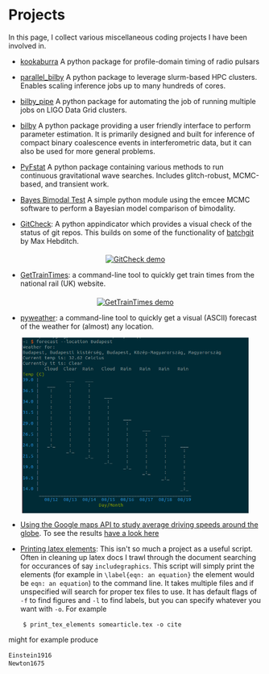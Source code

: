 # Projects

In this page, I collect various miscellaneous coding projects I have been
involved in.

* [kookaburra](https://github.com/GregoryAshton/kookaburra) A python package
for profile-domain timing of radio pulsars

* [parallel_bilby](https://git.ligo.org/lscsoft/parallel_bilby) A python package to leverage slurm-based HPC clusters. Enables scaling inference jobs up to many hundreds of cores.

* [bilby_pipe](https://git.ligo.org/lscsoft/bilby_pipe) A python package for
automating the job of running multiple jobs on LIGO Data Grid clusters.

* [bilby](https://git.ligo.org/lscsoft/bilby) A python package providing a user
  friendly interface to perform parameter estimation. It is primarily designed
and built for inference of compact binary coalescence events in interferometric
data, but it can also be used for more general problems.

* [PyFstat](https://github.com/PyFstat/PyFstat) A python
  package containing various methods to run continuous gravitational wave
  searches. Includes glitch-robust, MCMC-based, and transient work.

* [Bayes Bimodal Test](https://github.com/ga7g08/BayesBimodalTest) A simple
  python module using the emcee MCMC software to perform a Bayesian model
  comparison of bimodality.

* [GitCheck](https://github.com/ga7g08/GitCheck): A python appindicator which
  provides a visual check of the status of git repos. This builds on some of
  the functionality of [batchgit](https://github.com/maxhebditch/batchgit) by
  Max Hebditch.

<div style="text-align:center">
<a href="https://github.com/ga7g08/GitCheck">
<img src="https://raw.githubusercontent.com/ga7g08/CheckGit/master/demo.png"
     alt="GitCheck demo"
     align="middle"
     style="width:450px">
</a>
</div>

* [GetTrainTimes](https://github.com/ga7g08/GetTrainTimes): a command-line
  tool to quickly get train times from the national rail (UK) website.

<div style="text-align:center">
<a href="https://github.com/ga7g08/GetTrainTimes">
<img src="https://raw.githubusercontent.com/ga7g08/GetTrainTimes/master/demo.png"
     alt="GetTrainTimes demo"
     align="middle"
     style="width:450px">
</a>
</div>

* [pyweather](https://github.com/ga7g08/pyweather): a command-line tool to
  quickly get a visual (ASCII) forecast of the weather for (almost) any location.

<div style="text-align:center">
<a href="https://github.com/ga7g08/pyweather">
<img src="https://raw.githubusercontent.com/ga7g08/pyweather/master/Budapest_demo.png"
     alt="pyweather demo"
     align="middle"
     style="width:450px">
</a>
</div>

* [Using the Google maps API to study average driving speeds around the
   globe](https://github.com/ga7g08/GoogleMapsAPI_experiment).
   To see the results [have a look here](https://github.com/ga7g08/GoogleMapsAPI_experiment/blob/master/Results.md)

* [Printing latex elements](https://github.com/ga7g08/Scripts/blob/master/print_tex_elemnts):
  This isn't so much a project as a useful script. Often in cleaning up latex
  docs I trawl through the document searching for occurances of say
  `includegraphics`. This script will simply print the elements (for example
  in `\label{eqn: an equation}` the element would be `eqn: an equation`) to the
  command line. It takes multiple files and if unspecified will search for 
  proper tex files to use. It has default flags of `-f` to find figures and 
  `-l` to find labels, but you can specify whatever you want with `-o`. For
  example

``` 
    $ print_tex_elements somearticle.tex -o cite
```

  might for example produce

    Einstein1916
    Newton1675

